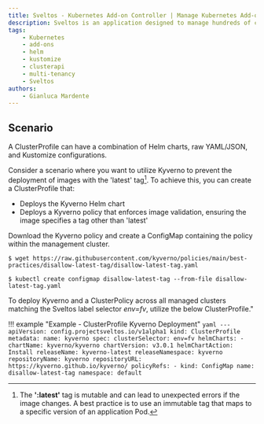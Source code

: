 ```yaml
---
title: Sveltos - Kubernetes Add-on Controller | Manage Kubernetes Add-ons with Ease
description: Sveltos is an application designed to manage hundreds of clusters by providing declarative APIs to deploy Kubernetes add-ons across multiple clusters.
tags:
    - Kubernetes
    - add-ons
    - helm
    - kustomize
    - clusterapi
    - multi-tenancy
    - Sveltos
authors:
    - Gianluca Mardente
---
```


## Scenario

A ClusterProfile can have a combination of Helm charts, raw YAML/JSON, and Kustomize configurations.

Consider a scenario where you want to utilize Kyverno to prevent the deployment of images with the 'latest' tag[^1]. To achieve this, you can create a ClusterProfile that:

- Deploys the Kyverno Helm chart
- Deploys a Kyverno policy that enforces image validation, ensuring the image specifies a tag other than 'latest'

Download the Kyverno policy and create a ConfigMap containing the policy within the management cluster.

```
$ wget https://raw.githubusercontent.com/kyverno/policies/main/best-practices/disallow-latest-tag/disallow-latest-tag.yaml

$ kubectl create configmap disallow-latest-tag --from-file disallow-latest-tag.yaml
```

To deploy Kyverno and a ClusterPolicy across all managed clusters matching the Sveltos label selector *env=fv*, utilize the below ClusterProfile."

!!! example "Example - ClusterProfile Kyverno Deployment"
    ```yaml
      ---
      apiVersion: config.projectsveltos.io/v1alpha1
      kind: ClusterProfile
      metadata:
        name: kyverno
      spec:
        clusterSelector: env=fv
        helmCharts:
        - chartName: kyverno/kyverno
          chartVersion: v3.0.1
          helmChartAction: Install
          releaseName: kyverno-latest
          releaseNamespace: kyverno
          repositoryName: kyverno
          repositoryURL: https://kyverno.github.io/kyverno/
        policyRefs:
        - kind: ConfigMap
          name: disallow-latest-tag
          namespace: default
    ```

[^1]: The **':latest'** tag is mutable and can lead to unexpected errors if the image changes. A best practice is to use an immutable tag that maps to a specific version of an application Pod. 
